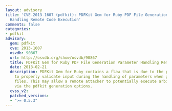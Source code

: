 ```yaml
---
layout: advisory
title: 'CVE-2013-1607 (pdfkit): PDFKit Gem for Ruby PDF File Generation Parameter
  Handling Remote Code Execution'
comments: false
categories:
- pdfkit
advisory:
  gem: pdfkit
  cve: 2013-1607
  osvdb: 90867
  url: http://osvdb.org/show/osvdb/90867
  title: PDFKit Gem for Ruby PDF File Generation Parameter Handling Remote Code Execution
  date: 2013-02-21
  description: PDFKit Gem for Ruby contains a flaw that is due to the program failing
    to properly validate input during the handling of parameters when generating PDF
    files. This may allow a remote attacker to potentially execute arbitrary code
    via the pdfkit generation options.
  cvss_v2: 
  patched_versions:
  - ">= 0.5.3"
---
```


